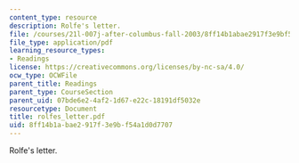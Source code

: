 ```yaml
---
content_type: resource
description: Rolfe's letter.
file: /courses/21l-007j-after-columbus-fall-2003/8ff14b1abae2917f3e9bf54a1d0d7707_rolfes_letter.pdf
file_type: application/pdf
learning_resource_types:
- Readings
license: https://creativecommons.org/licenses/by-nc-sa/4.0/
ocw_type: OCWFile
parent_title: Readings
parent_type: CourseSection
parent_uid: 07bde6e2-4af2-1d67-e22c-18191df5032e
resourcetype: Document
title: rolfes_letter.pdf
uid: 8ff14b1a-bae2-917f-3e9b-f54a1d0d7707
---
```

Rolfe's letter.